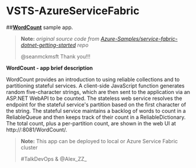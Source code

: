 # VSTS-AzureServiceFabric




##[**WordCount**](https://github.com/Azure-Samples/service-fabric-dotnet-getting-started/tree/master/Services/WordCount) sample app. 

> **Note:** *original source code from [Azure-Samples/service-fabric-dotnet-getting-started](https://github.com/Azure-Samples/service-fabric-dotnet-getting-started) repo*
> 
> @seanmckmsft Thank you!!! 
> 

**WordCount - app brief description**

WordCount provides an introduction to using reliable collections and to partitioning stateful services. A client-side JavaScript function generates random five-character strings, which are then sent to the application via an ASP.NET WebAPI to be counted. The stateless web service resolves the endpoint for the stateful service's partition based on the first character of the string. The stateful service maintains a backlog of words to count in a ReliableQueue and then keeps track of their count in a ReliableDictionary. The total count, plus a per-partition count, are shown in the web UI at http://<clusteraddress>:8081/WordCount/.
> **Note:** This app can be deployed to local or Azure Service Fabric cluster
> 
>   #TalkDevOps & @Alex_ZZ_
 

